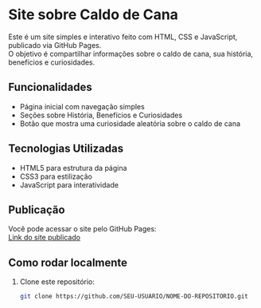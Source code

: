 # Site sobre Caldo de Cana

Este é um site simples e interativo feito com HTML, CSS e JavaScript, publicado via GitHub Pages.  
O objetivo é compartilhar informações sobre o caldo de cana, sua história, benefícios e curiosidades.

## Funcionalidades
- Página inicial com navegação simples
- Seções sobre História, Benefícios e Curiosidades
- Botão que mostra uma curiosidade aleatória sobre o caldo de cana

## Tecnologias Utilizadas
- HTML5 para estrutura da página  
- CSS3 para estilização  
- JavaScript para interatividade  

## Publicação
Você pode acessar o site pelo GitHub Pages:  
[Link do site publicado](https://SEU-USUARIO.github.io/NOME-DO-REPOSITORIO)

## Como rodar localmente
1. Clone este repositório:
   ```bash
   git clone https://github.com/SEU-USUARIO/NOME-DO-REPOSITORIO.git
